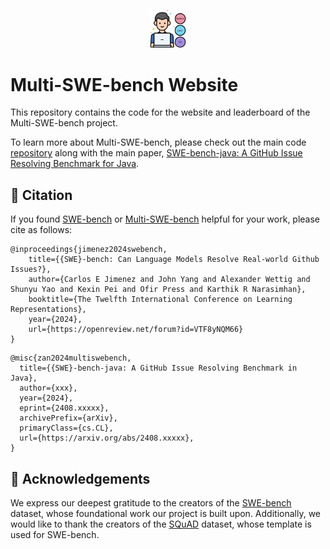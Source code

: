 <p align="center">
  <a href="https://multi-swe-bench.github.io">
    <img src="img/logo.png" width="12%" alt="multi-swe-bench logo" />
  </a>
</p>

# Multi-SWE-bench Website

This repository contains the code for the website and leaderboard of the Multi-SWE-bench project.

To learn more about Multi-SWE-bench, please check out the main code [repository](https://github.com/multi-swe-bench/multi-swe-bench-env) along with the main paper, [SWE-bench-java: A GitHub Issue Resolving Benchmark for Java](https://arxiv.org/abs/2310.06770).

## 📄 Citation

If you found [SWE-bench](https://arxiv.org/abs/2310.06770) or [Multi-SWE-bench]() helpful for your work, please cite as follows:

```
@inproceedings{jimenez2024swebench,
    title={{SWE}-bench: Can Language Models Resolve Real-world Github Issues?},
    author={Carlos E Jimenez and John Yang and Alexander Wettig and Shunyu Yao and Kexin Pei and Ofir Press and Karthik R Narasimhan},
    booktitle={The Twelfth International Conference on Learning Representations},
    year={2024},
    url={https://openreview.net/forum?id=VTF8yNQM66}
}
```

```
@misc{zan2024multiswebench,
  title={{SWE}-bench-java: A GitHub Issue Resolving Benchmark in Java}, 
  author={xxx},
  year={2024},
  eprint={2408.xxxxx},
  archivePrefix={arXiv},
  primaryClass={cs.CL},
  url={https://arxiv.org/abs/2408.xxxxx}, 
}
```

## 🙏 Acknowledgements

We express our deepest gratitude to the creators of the [SWE-bench](https://github.com/princeton-nlp/SWE-bench) dataset, whose foundational work our project is built upon. 
Additionally, we would like to thank the creators of the [SQuAD](https://rajpurkar.github.io/SQuAD-explorer) dataset, whose template is used for SWE-bench.
